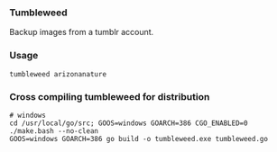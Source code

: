 ### Tumbleweed

Backup images from a tumblr account.

### Usage

```
tumbleweed arizonanature
```


### Cross compiling tumbleweed for distribution

```
# windows
cd /usr/local/go/src; GOOS=windows GOARCH=386 CGO_ENABLED=0 ./make.bash --no-clean
GOOS=windows GOARCH=386 go build -o tumbleweed.exe tumbleweed.go
```